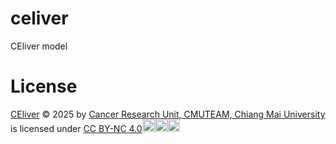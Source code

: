 # celiver
CEliver model 





# License
<a href="https://creativecommons.org">CEliver</a> © 2025 by <a href="https://creativecommons.org">Cancer Research Unit, CMUTEAM, Chiang Mai University</a> is licensed under <a href="https://creativecommons.org/licenses/by-nc/4.0/">CC BY-NC 4.0</a><img src="https://mirrors.creativecommons.org/presskit/icons/cc.svg" alt="" width="20px" height="20px"><img src="https://mirrors.creativecommons.org/presskit/icons/by.svg" alt="" width="20px" height="20px"><img src="https://mirrors.creativecommons.org/presskit/icons/nc.svg" alt="" width="20px" height="20px">
